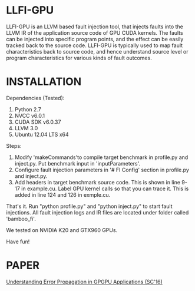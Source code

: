 LLFI-GPU
====

LLFI-GPU is an LLVM based fault injection tool, that injects faults into the LLVM IR of the application source code of GPU CUDA kernels.  The faults can be injected into specific program points, and the effect can be easily tracked back to the source code.  LLFI-GPU is typically used to map fault characteristics back to source code, and hence understand source level or program characteristics for various kinds of fault outcomes.


INSTALLATION
===

Dependencies (Tested):

1. Python 2.7
2. NVCC v6.0.1
3. CUDA SDK v6.0.37 
4. LLVM 3.0
5. Ubuntu 12.04 LTS x64

Steps:

1. Modify 'makeCommands'to compile target benchmark in profile.py and inject.py. Put benchmark input in 'inputParameters'.
2. Configure fault injection parameters in '# FI Config' section in profile.py and inject.py.
3. Add headers in target benchmark source code. This is shown in line 9-17 in example.cu. Label GPU kernel calls so that you can trace it. This is added in line 124 and 126 in exmple.cu.

That's it. Run "python profile.py" and "python inject.py" to start fault injections. All fault injection logs and IR files are located under folder called 'bamboo_fi'.

We tested on NVIDIA K20 and GTX960 GPUs.

Have fun!


PAPER
===
[Understanding Error Propagation in GPGPU Applications (SC'16)](http://blogs.ubc.ca/karthik/2016/06/20/understanding-error-propagation-in-gpgpu-applications/)
